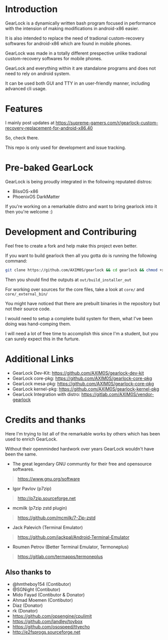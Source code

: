 # Introduction

GearLock is a dynamically written bash program focused in performance with the intension of making modifications in android-x86 easier.

It is also intended to replace the need of tradional custom-recovery softwares for android-x86 which are found in mobile phones.

GearLock was made in a totally different prespective unlike tradional custom-recovery softwares for mobile phones.

GearLock and everything within it are standalone programs and does not need to rely on android system.

It can be used both GUI and TTY in an user-friendly manner, including advanced cli usage.

# Features

I mainly post updates at https://supreme-gamers.com/r/gearlock-custom-recovery-replacement-for-android-x86.40

So, check there.

This repo is only used for development and issue tracking.

# Pre-baked GearLock

GearLock is being proudly integrated in the following reputated distros:

* BlissOS-x86
* PhoenixOS DarkMatter

If you're working on a remarkable distro and want to bring gearlock into it then you're welcome :)

# Development and Contriburing

Feel free to create a fork and help make this project even better.

If you want to build gearlock then all you gotta do is running the following command:

```bash
git clone https://github.com/AXIM0S/gearlock && cd gearlock && chmod +x makeme && ./makeme
```

Then you should find the outputs at `out/build_installer_out`

For working over sources for the core files, take a look at `core/` and `core/_external_bin/`

You might have noticed that there are prebuilt binaries in the repository but not their source code.

I would need to setup a complete build system for them, what I've been doing was hand-comping them.

I will need a lot of free time to accomplish this since I'm a student, but you can surely expect this in the furture.

# Additional Links

* GearLock Dev-Kit: https://github.com/AXIM0S/gearlock-dev-kit
* GearLock core-pkg: https://github.com/AXIM0S/gearlock-core-pkg
* GearLock mesa-pkg: https://github.com/AXIM0S/gearlock-core-pkg
* GearLock kernel-pkg: https://github.com/AXIM0S/gearlock-kernel-pkg
* GearLock Integration with distro: https://gitlab.com/AXIM0S/vendor-gearlock

# Credits and thanks

Here I'm trying to list all of the remarkable works by others which has been used to enrich GearLock.

Without their openminded hardwork over years GearLock wouldn't have been the same.

* The great legendary GNU communtiy for their free and opensource softwares.
> https://www.gnu.org/software
* Igor Pavlov (p7zip)
> http://p7zip.sourceforge.net
* mcmilk (p7zip zstd plugin)
> https://github.com/mcmilk/7-Zip-zstd
* Jack Palevich (Terminal Emulator)
> https://github.com/jackpal/Android-Terminal-Emulator
* Roumen Petrov (Better Terminal Emulator, Termoneplus)
> https://gitlab.com/termapps/termoneplus

## Also thanks to

* @hmtheboy154 (Contibutor)
* @SGNight (Contibutor)
* Mido Fayad (Contibutor & Donator)
* Ahmad Moemen (Contibutor)
* Diaz (Donator)
* rk (Donator)
* https://github.com/opsengine/cpulimit
* https://github.com/landley/toybox
* https://github.com/osospeed/ttyecho
* http://e2fsprogs.sourceforge.net
